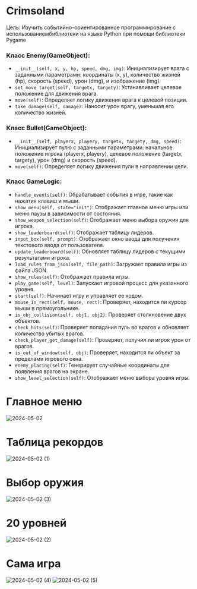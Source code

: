 # Crimsoland

Цель: Изучить событийно-ориентированное программирование с использованиембиблиотеки на языке  Python при помощи библиотеки Pygame

### Класс Enemy(GameObject):

- `__init__(self, x, y, hp, speed, dmg, img)`: Инициализирует врага с заданными параметрами: координаты (x, y), количество жизней (hp), скорость (speed), урон (dmg), и изображение (img).
- `set_move_target(self, targetx, targety)`: Устанавливает целевое положение для движения врага.
- `move(self)`: Определяет логику движения врага к целевой позиции.
- `take_damage(self, damage)`: Наносит урон врагу, уменьшая его количество жизней.

### Класс Bullet(GameObject):

- `__init__(self, playerx, playery, targetx, targety, dmg, speed)`: Инициализирует пулю с заданными параметрами: начальное положение игрока (playerx, playery), целевое положение (targetx, targety), урон (dmg) и скорость (speed).
- `move(self)`: Определяет логику движения пули в направлении цели.

### Класс GameLogic:

- `handle_events(self)`: Обрабатывает события в игре, такие как нажатия клавиш и мыши.
- `show_menu(self, state="init")`: Отображает главное меню игры или меню паузы в зависимости от состояния.
- `show_weapon_selection(self)`: Отображает меню выбора оружия для игрока.
- `show_leaderboard(self)`: Отображает таблицу лидеров.
- `input_box(self, prompt)`: Отображает окно ввода для получения текстового ввода от пользователя.
- `update_leaderboard(self)`: Обновляет таблицу лидеров с текущими результатами игрока.
- `load_rules_from_json(self, file_path)`: Загружает правила игры из файла JSON.
- `show_rules(self)`: Отображает правила игры.
- `play_game(self, level)`: Запускает игровой процесс для указанного уровня.
- `start(self)`: Начинает игру и управляет ее ходом.
- `mouse_in_rect(self, mouse, rect)`: Проверяет, находится ли курсор мыши в прямоугольнике.
- `is_obj_collision(self, obj1, obj2)`: Проверяет столкновение двух объектов.
- `check_hits(self)`: Проверяет попадания пуль во врагов и обновляет количество убитых врагов.
- `check_player_get_damage(self)`: Проверяет, получил ли игрок урон от врагов.
- `is_out_of_window(self, obj)`: Проверяет, находится ли объект за пределами игрового окна.
- `enemy_placing(self)`: Генерирует случайные координаты для появления врагов на экране.
- `show_level_selection(self)`: Отображает меню выбора уровня игры.


# Главное меню

![2024-05-02](https://github.com/NikitaGryn/game1/assets/114168438/c8b1eba1-9684-4399-86e3-4afb97921f98)

# Таблица рекордов

![2024-05-02 (1)](https://github.com/NikitaGryn/game1/assets/114168438/509ff10d-6e39-47e2-8372-93cd9dd22857)

# Выбор оружия

![2024-05-02 (3)](https://github.com/NikitaGryn/game1/assets/114168438/8fb75d78-4af0-4277-ba5d-dbb9cbc7c642)

# 20 уровней

![2024-05-02 (2)](https://github.com/NikitaGryn/game1/assets/114168438/abfb95e2-bd41-47e0-9699-a84f6431076d)

# Сама игра

![2024-05-02 (4)](https://github.com/NikitaGryn/game1/assets/114168438/4916d56d-fe74-47b7-9e89-863745a2cbdb)
![2024-05-02 (5)](https://github.com/NikitaGryn/game1/assets/114168438/c2eb4c26-75c1-473e-885d-eae40847d6f1)
